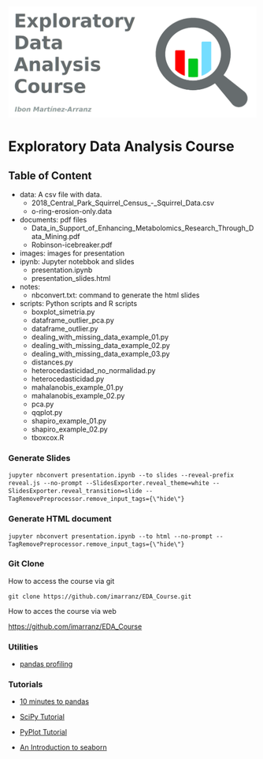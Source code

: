 ![](./images/EDA_Course.png)

# Exploratory Data Analysis Course

## Table of Content

  * data: A csv file with data.
    * 2018\_Central\_Park\_Squirrel\_Census\_-\_Squirrel\_Data.csv
    * o-ring-erosion-only.data
  * documents: pdf files 
    * Data\_in\_Support\_of\_Enhancing\_Metabolomics\_Research\_Through\_Data\_Mining.pdf
    * Robinson-icebreaker.pdf
  * images: images for presentation
  * ipynb: Jupyter notebbok and slides
    * presentation.ipynb
    * presentation_slides.html
  * notes: 
    * nbconvert.txt: command to generate the html slides
  * scripts: Python scripts and R scripts
    * boxplot\_simetria.py
    * dataframe\_outlier\_pca.py
    * dataframe\_outlier.py
    * dealing\_with\_missing\_data\_example\_01.py
    * dealing\_with\_missing\_data\_example\_02.py
    * dealing\_with\_missing\_data\_example\_03.py
    * distances.py
    * heterocedasticidad\_no\_normalidad.py
    * heterocedasticidad.py
    * mahalanobis\_example\_01.py
    * mahalanobis\_example\_02.py
    * pca.py
    * qqplot.py
    * shapiro\_example\_01.py
    * shapiro\_example\_02.py
    * tboxcox.R  

### Generate Slides

```
jupyter nbconvert presentation.ipynb --to slides --reveal-prefix reveal.js --no-prompt --SlidesExporter.reveal_theme=white --SlidesExporter.reveal_transition=slide --TagRemovePreprocessor.remove_input_tags={\"hide\"}
```

### Generate HTML document

```
jupyter nbconvert presentation.ipynb --to html --no-prompt --TagRemovePreprocessor.remove_input_tags={\"hide\"}
```

### Git Clone

How to access the course via git

```
git clone https://github.com/imarranz/EDA_Course.git
```

How to acces the course via web

https://github.com/imarranz/EDA_Course

### Utilities

  * [pandas profiling](https://github.com/pandas-profiling/pandas-profiling)

### Tutorials

  * [10 minutes to pandas](https://pandas.pydata.org/pandas-docs/stable/getting_started/10min.html)  
  
  * [SciPy Tutorial](https://docs.scipy.org/doc/scipy/reference/tutorial/general.html)  
  
  * [PyPlot Tutorial](https://matplotlib.org/tutorials/introductory/pyplot.html)  
  
  * [An Introduction to seaborn](https://seaborn.pydata.org/introduction.html)  